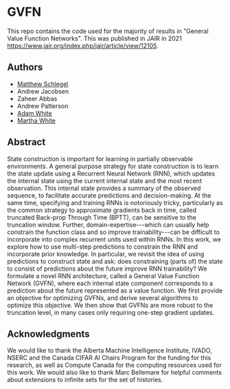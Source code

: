 # GVFN

This repo contains the code used for the majority of results in "General Value Function Networks". This was published in JAIR in 2021 https://www.jair.org/index.php/jair/article/view/12105.

## Authors

- [Matthew Schlegel](https://mkschleg.github.io)
- Andrew Jacobsen
- Zaheer Abbas
- Andrew Patterson
- [Adam White](https://sites.ualberta.ca/~amw8/)
- [Martha White](https://webdocs.cs.ualberta.ca/~whitem/)


## Abstract
State construction is important for learning in partially observable environments. A general purpose strategy for state construction is to learn the state update using a Recurrent Neural Network (RNN), which updates the internal state using the current internal state and the most recent observation. This internal state provides a summary of the observed sequence, to facilitate accurate predictions and decision-making. At the same time, specifying and training RNNs is notoriously tricky, particularly as the common strategy to approximate gradients back in time, called truncated Back-prop Through Time (BPTT), can be sensitive to the truncation window. Further, domain-expertise---which can usually help constrain the function class and so improve trainability---can be difficult to incorporate into complex recurrent units used within RNNs. In this work, we explore how to use multi-step predictions to constrain the RNN and incorporate prior knowledge. In particular, we revisit the idea of using predictions to construct state and ask: does constraining (parts of) the state to consist of predictions about the future improve RNN trainability? We formulate a novel RNN architecture, called a General Value Function Network (GVFN), where each internal state component corresponds to a prediction about the future represented as a value function. We first provide an objective for optimizing GVFNs, and derive several algorithms to optimize this objective. We then show that GVFNs are more robust to the truncation level, in many cases only requiring one-step gradient updates.


## Acknowledgments

We would like to thank the Alberta Machine Intelligence Institute, IVADO, NSERC and the Canada CIFAR AI Chairs Program for the funding for this research, as well as Compute Canada for the computing resources used for this work. We would also like to thank Marc Bellemare for helpful comments about extensions to infinite sets for the set of histories. 




